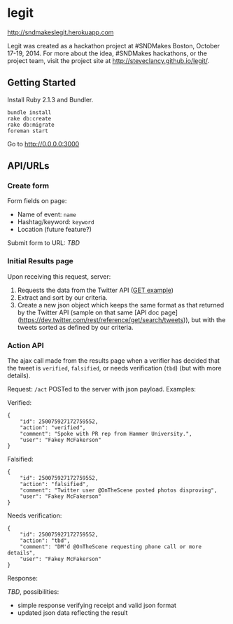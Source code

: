# legit

http://sndmakeslegit.herokuapp.com

Legit was created as a hackathon project at #SNDMakes Boston, October 17-19, 2014.  For more about the idea, #SNDMakes hackathons, or the project team, visit the project site at http://steveclancy.github.io/legit/.

## Getting Started

Install Ruby 2.1.3 and Bundler.

    bundle install
    rake db:create
    rake db:migrate
    foreman start

Go to http://0.0.0.0:3000

## API/URLs

### Create form

Form fields on page:

* Name of event: `name`
* Hashtag/keyword: `keyword`
* Location (future feature?)

Submit form to URL: _TBD_

### Initial Results page

Upon receiving this request, server:

1. Requests the data from the Twitter API ([GET
   example](https://dev.twitter.com/rest/reference/get/search/tweets))
2. Extract and sort by our criteria.
3. Create a new json object which keeps the same format as that
   returned by the Twitter API (sample on that same [API doc page]
   (https://dev.twitter.com/rest/reference/get/search/tweets)),
   but with the tweets sorted as defined by our criteria.

### Action API

The ajax call made from the results page when a verifier has decided
that the tweet is `verified`, `falsified`, or needs verification
(`tbd`) (but with more details).

Request: `/act` POSTed to the server with json payload. Examples:

Verified:

    {
        "id": 250075927172759552,
        "action": "verified",
        "comment": "Spoke with PR rep from Hammer University.",
        "user": "Fakey McFakerson"
    }

Falsified:

    {
        "id": 250075927172759552,
        "action": "falsified",
        "comment": "Twitter user @OnTheScene posted photos disproving",
        "user": "Fakey McFakerson"
    }


Needs verification:

    {
        "id": 250075927172759552,
        "action": "tbd",
        "comment": "DM'd @OnTheScene requesting phone call or more details",
        "user": "Fakey McFakerson"
    }

Response: 

_TBD_, possibilities:

* simple response verifying receipt and valid json format
* updated json data reflecting the result

